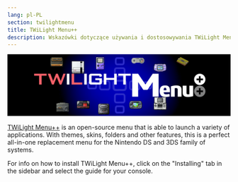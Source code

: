 ```yaml
---
lang: pl-PL
section: twilightmenu
title: TWiLight Menu++
description: Wskazówki dotyczące używania i dostosowywania TWiLight Menu++
---
```


![TWiLight Menu++ logo](https://github.com/DS-Homebrew/TWiLightMenu/raw/master/logo.png)

[TWiLight Menu++](https://github.com/DS-Homebrew/TWiLightMenu) is an open-source menu that is able to launch a variety of applications. With themes, skins, folders and other features, this is a perfect all-in-one replacement menu for the Nintendo DS and 3DS family of systems.

For info on how to install TWiLight Menu++, click on the "Installing" tab in the sidebar and select the guide for your console.
